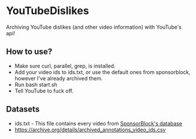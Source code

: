 # YouTubeDislikes
Archiving YouTube dislikes (and other video information) with YouTube's api!

## How to use?
* Make sure curl, parallel, grep, is installed.
* Add your video ids to ids.txt, or use the default ones from sponsorblock, however I've already archived them.
* Run bash start.sh
* Tell YouTube to fuck off.
## Datasets
* ids.txt - This file contains every video from [SponsorBlock's database](https://sponsor.ajay.app/database)
* https://archive.org/details/archived_annotations_video_ids.csv
